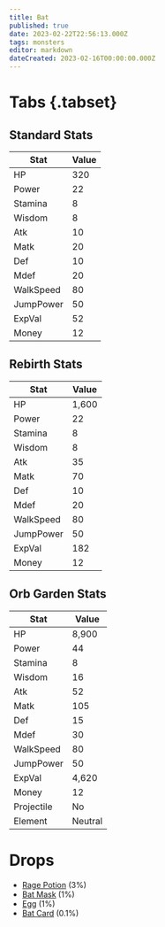 ```yaml
---
title: Bat
published: true
date: 2023-02-22T22:56:13.000Z
tags: monsters
editor: markdown
dateCreated: 2023-02-16T00:00:00.000Z
---
```


# Tabs {.tabset}

## Standard Stats

|Stat|Value|
|-|-|
|HP|320|
|Power|22|
|Stamina|8|
|Wisdom|8|
|Atk|10|
|Matk|20|
|Def|10|
|Mdef|20|
|WalkSpeed|80|
|JumpPower|50|
|ExpVal|52|
|Money|12|
## Rebirth Stats

|Stat|Value|
|-|-|
|HP|1,600|
|Power|22|
|Stamina|8|
|Wisdom|8|
|Atk|35|
|Matk|70|
|Def|10|
|Mdef|20|
|WalkSpeed|80|
|JumpPower|50|
|ExpVal|182|
|Money|12|
## Orb Garden Stats

|Stat|Value|
|-|-|
|HP|8,900|
|Power|44|
|Stamina|8|
|Wisdom|16|
|Atk|52|
|Matk|105|
|Def|15|
|Mdef|30|
|WalkSpeed|80|
|JumpPower|50|
|ExpVal|4,620|
|Money|12|
|Projectile|No|
|Element|Neutral|

# Drops
 * [Rage Potion](/items/rage-potion.md) (3%)
 * [Bat Mask](/items/bat-mask.md) (1%)
 * [Egg](/items/egg.md) (1%)
 * [Bat Card](/items/bat-card.md) (0.1%)
